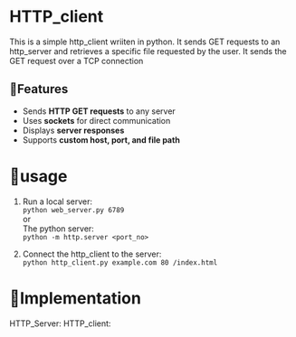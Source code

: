 # HTTP_client
This is a simple http_client wriiten in python. It sends GET requests to an http_server and retrieves a specific file requested by the user.
It sends the GET request over a TCP connection

## 📌Features
- Sends **HTTP GET requests** to any server
- Uses **sockets** for direct communication
- Displays **server responses**
- Supports **custom host, port, and file path**

# 🚀usage
1. Run a local server:<br>
     `python web_server.py 6789` <br>
        or<br>
   The python server:<br>
     `python -m http.server <port_no>`

2. Connect the http_client to the server:<br>
     `python http_client.py example.com 80 /index.html`


# 🎈Implementation
HTTP_Server:
HTTP_client:
